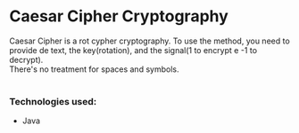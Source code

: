 # Caesar Cipher Cryptography

Caesar Cipher is a rot cypher cryptography. To use the method, you need to provide de text, the key(rotation), and the signal(1 to encrypt e -1 to decrypt). <br>
There's no treatment for spaces and symbols.
<br>
<br>

### Technologies used:
- Java

